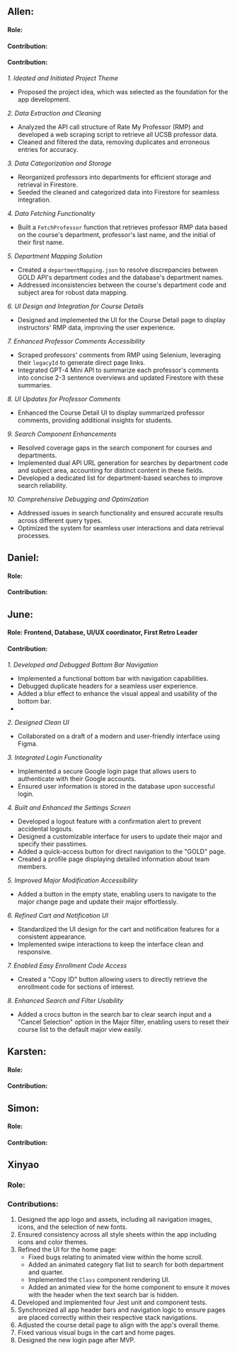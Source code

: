## Allen:
#### Role:
#### Contribution:
#### Contribution:
*1. Ideated and Initiated Project Theme*
- Proposed the project idea, which was selected as the foundation for the app development.

*2. Data Extraction and Cleaning*
- Analyzed the API call structure of Rate My Professor (RMP) and developed a web scraping script to retrieve all UCSB professor data.
- Cleaned and filtered the data, removing duplicates and erroneous entries for accuracy.

*3. Data Categorization and Storage*
- Reorganized professors into departments for efficient storage and retrieval in Firestore.
- Seeded the cleaned and categorized data into Firestore for seamless integration.

*4. Data Fetching Functionality*
- Built a `FetchProfessor` function that retrieves professor RMP data based on the course's department, professor's last name, and the initial of their first name.

*5. Department Mapping Solution*
- Created a `departmentMapping.json` to resolve discrepancies between GOLD API's department codes and the database's department names.
- Addressed inconsistencies between the course's department code and subject area for robust data mapping.

*6. UI Design and Integration for Course Details*
- Designed and implemented the UI for the Course Detail page to display instructors' RMP data, improving the user experience.

*7. Enhanced Professor Comments Accessibility*
- Scraped professors' comments from RMP using Selenium, leveraging their `legacyId` to generate direct page links.
- Integrated GPT-4 Mini API to summarize each professor's comments into concise 2-3 sentence overviews and updated Firestore with these summaries.

*8. UI Updates for Professor Comments*
- Enhanced the Course Detail UI to display summarized professor comments, providing additional insights for students.

*9. Search Component Enhancements*
- Resolved coverage gaps in the search component for courses and departments.
- Implemented dual API URL generation for searches by department code and subject area, accounting for distinct content in these fields.
- Developed a dedicated list for department-based searches to improve search reliability.

*10. Comprehensive Debugging and Optimization*
- Addressed issues in search functionality and ensured accurate results across different query types.
- Optimized the system for seamless user interactions and data retrieval processes.

## Daniel:
#### Role: 
#### Contribution:

## June:
#### Role: Frontend, Database, UI/UX coordinator, First Retro Leader
#### Contribution:
*1. Developed and Debugged Bottom Bar Navigation*
- Implemented a functional bottom bar with navigation capabilities.
- Debugged duplicate headers for a seamless user experience.
- Added a blur effect to enhance the visual appeal and usability of the bottom bar.
- 
*2. Designed Clean UI*
- Collaborated on a draft of a modern and user-friendly interface using Figma.

*3. Integrated Login Functionality*
- Implemented a secure Google login page that allows users to authenticate with their Google accounts.
- Ensured user information is stored in the database upon successful login.

*4. Built and Enhanced the Settings Screen*
- Developed a logout feature with a confirmation alert to prevent accidental logouts.
- Designed a customizable interface for users to update their major and specify their passtimes.
- Added a quick-access button for direct navigation to the "GOLD" page.
- Created a profile page displaying detailed information about team members.

*5. Improved Major Modification Accessibility*
- Added a button in the empty state, enabling users to navigate to the major change page and update their major effortlessly.

*6. Refined Cart and Notification UI*
- Standardized the UI design for the cart and notification features for a consistent appearance.
- Implemented swipe interactions to keep the interface clean and responsive.

*7. Enabled Easy Enrollment Code Access*
- Created a "Copy ID" button allowing users to directly retrieve the enrollment code for sections of interest.

*8. Enhanced Search and Filter Usability*
- Added a crocs button in the search bar to clear search input and a "Cancel Selection" option in the Major filter, enabling users to reset their course list to the default major view easily.

## Karsten:
#### Role: 
#### Contribution:

## Simon:
#### Role: 
#### Contribution:

## Xinyao
### Role:
### Contributions:
1. Designed the app logo and assets, including all navigation images, icons, and the selection of new fonts.
2. Ensured consistency across all style sheets within the app including icons and color themes.
3. Refined the UI for the home page:
   - Fixed bugs relating to animated view within the home scroll.
   - Added an animated category flat list to search for both department and quarter.
   - Implemented the `Class` component rendering UI.
   - Added an animated view for the home component to ensure it moves with the header when the text search bar is hidden.
4. Developed and implemented four Jest unit and component tests.
5. Synchronized all app header bars and navigation logic to ensure pages are placed correctly within their respective stack navigations.
6. Adjusted the course detail page to align with the app's overall theme.
7. Fixed various visual bugs in the cart and home pages.
8. Designed the new login page after MVP.

